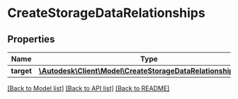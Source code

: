 # CreateStorageDataRelationships

## Properties
Name | Type | Description | Notes
------------ | ------------- | ------------- | -------------
**target** | [**\Autodesk\Client\Model\CreateStorageDataRelationshipsTarget**](CreateStorageDataRelationshipsTarget.md) |  | [optional] 

[[Back to Model list]](../README.md#documentation-for-models) [[Back to API list]](../README.md#documentation-for-api-endpoints) [[Back to README]](../README.md)


